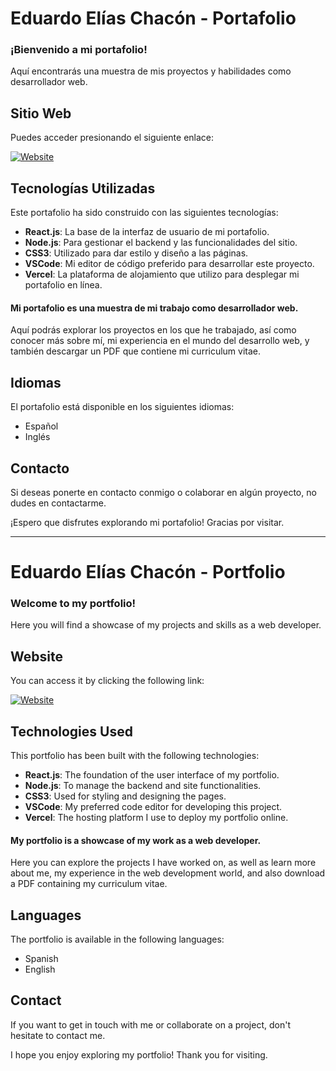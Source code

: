 # Eduardo Elías Chacón - Portafolio

### ¡Bienvenido a mi portafolio!

Aquí encontrarás una muestra de mis proyectos y habilidades como desarrollador web.

## Sitio Web

Puedes acceder presionando el siguiente enlace:

[![Website](https://img.shields.io/badge/Website-%236DB33F.svg?style=for-the-badge&logo=web&logoColor=white)](https://eduardoeliaschacon-portfolio.vercel.app/)

## Tecnologías Utilizadas

Este portafolio ha sido construido con las siguientes tecnologías:

- **React.js**: La base de la interfaz de usuario de mi portafolio.
- **Node.js**: Para gestionar el backend y las funcionalidades del sitio.
- **CSS3**: Utilizado para dar estilo y diseño a las páginas.
- **VSCode**: Mi editor de código preferido para desarrollar este proyecto.
- **Vercel**: La plataforma de alojamiento que utilizo para desplegar mi portafolio en línea.

#### Mi portafolio es una muestra de mi trabajo como desarrollador web.

Aquí podrás explorar los proyectos en los que he trabajado, así como conocer más sobre mí, mi experiencia en el mundo del desarrollo web, y también descargar un PDF que contiene mi curriculum vitae.

## Idiomas

El portafolio está disponible en los siguientes idiomas:

- Español
- Inglés

## Contacto

Si deseas ponerte en contacto conmigo o colaborar en algún proyecto, no dudes en contactarme.

¡Espero que disfrutes explorando mi portafolio! Gracias por visitar.

---

# Eduardo Elías Chacón - Portfolio

### Welcome to my portfolio!

Here you will find a showcase of my projects and skills as a web developer.

## Website

You can access it by clicking the following link:

[![Website](https://img.shields.io/badge/Website-%236DB33F.svg?style=for-the-badge&logo=web&logoColor=white)](https://eduardoeliaschacon-portfolio.vercel.app/)

## Technologies Used

This portfolio has been built with the following technologies:

- **React.js**: The foundation of the user interface of my portfolio.
- **Node.js**: To manage the backend and site functionalities.
- **CSS3**: Used for styling and designing the pages.
- **VSCode**: My preferred code editor for developing this project.
- **Vercel**: The hosting platform I use to deploy my portfolio online.

#### My portfolio is a showcase of my work as a web developer.

Here you can explore the projects I have worked on, as well as learn more about me, my experience in the web development world, and also download a PDF containing my curriculum vitae.

## Languages

The portfolio is available in the following languages:

- Spanish
- English

## Contact

If you want to get in touch with me or collaborate on a project, don't hesitate to contact me.

I hope you enjoy exploring my portfolio! Thank you for visiting.
